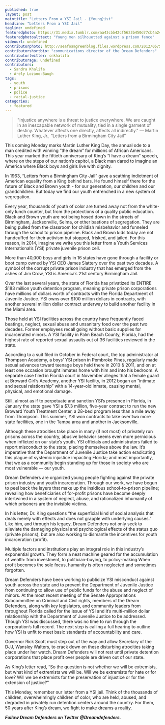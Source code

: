 ```yaml
---
published: true
layout: post
maintitle: "Letters From a YSI Jail - {Young}ist"
headline: "Letters From a YSI Jail"
tagline: undefined
featuredphoto: https://31.media.tumblr.com/aa43cbb42cf5623b450d77cb4a246ee3/tumblr_inline_mzj3rmuzTz1rkj9dw.jpg
featuredphotoalttext: "Young men silhouetted against a prison fence"
videourl: undefined
contributorphoto: http://seafoamgreenblog.files.wordpress.com/2012/05/536028_10150701440332016_559997015_9769390_1439996427_n.jpg
contributorshortbio: "communications director of the Dream Defenders"
contributortwitter: snkhalifa
contributorage: undefined
contributors:
  - Sandra Khalifa
  - Arely Lozano-Baugh
tags:
  - youth
  - prisons
  - police
  - racial-justice
categories:
  - featured
---
```


<blockquote>"Injustice anywhere is a threat to justice everywhere. We are caught in an inescapable network of mutuality, tied in a single garment of destiny. Whatever affects one directly, affects all indirectly."	
	— Martin Luther King, Jr., “Letters from a Birmingham City Jail”</blockquote>

This coming Monday marks Martin Luther King Day, the annual ode to a man credited with winning “the dream” for millions of African Americans. This year marked the fiftieth anniversary of King’s “I have a dream” speech, where on the steps of our nation’s capitol, a Black man dared to imagine an America where Black boys and girls live with dignity.

In 1963, “Letters from a Birmingham City Jail” gave a scathing indictment of American equality from a King behind bars. He found himself there for the future of Black and Brown youth - for our generation, our children and our grandchildren. But today we find our youth entrenched in a new system of segregation.

Every year, thousands of youth of color are turned away not from the white-only lunch counter, but from the protections of a quality public education. Black and Brown youth are not being hosed down in the streets of Birmingham, Jacksonville, Selma, or other bastions of segregation. They are being pulled from the classroom for childish misbehavior and funneled through the school to prison pipeline. Black and Brown kids today are not handcuffed for their activism but stopped, frisked, and jailed. For this reason, in 2014, imagine we write you this letter from a Youth Services International’s (YSI) private juvenile prison cell.

More than 40,000 boys and girls in 16 states have gone through a facility or boot camp owned by YSI CEO James Slattery over the past two decades. A symbol of the corrupt private prison industry that has emerged from the ashes of Jim Crow, YSI is America’s 21st century Birmingham Jail.

Over the last several years, the state of Florida has privatized its ENTIRE $183 million youth detention program, meaning private prison corporations have millions of dollars worth of contracts with the Florida Department of Juvenile Justice. YSI owns over $100 million dollars in contracts, with another several million dollar contract underway to build another facility in the Miami area.

Those held at YSI facilities across the country have frequently faced beatings, neglect, sexual abuse and unsanitary food over the past two decades. Former employees recall going without basic supplies for incarcerated minors. A YSI facility in Palm Beach County, Florida, had the highest rate of reported sexual assaults out of 36 facilities reviewed in the state.

According to a suit filed in October in Federal court, the top administrator at Thompson Academy, a boys’ YSI prison in Pembroke Pines, regularly made sexual advances toward teenage boys held there in 2010 & 2011, and on at least one occasion brought inmates home with him and into his bedroom. A separate case filed in Florida court in November alleges that a female guard at Broward Girl’s Academy, another YSI facility, in 2012 began an “intimate and sexual relationship” with a 14-year-old inmate, causing mental, physical, and emotional damage.

Still, almost as if to perpetuate and sanction YSI’s presence in Florida, in January the state gave YSI a $7.3 million, five-year contract to run the new Broward Youth Treatment Center, a 28-bed program less than a mile away from Thompson. This summer, YSI won contracts to take over two more state facilities, one in the Tampa area and another in Jacksonville.

Although these atrocities take place in many (if not most) of privately run prisons across the country, abusive behavior seems even more pernicious when inflicted on our state’s youth. YSI officials and administrators failed to report misconduct to the state, placing themselves above the law. It’s imperative that the Department of Juvenile Justice take action eradicating this plague of systemic injustice impacting Florida; and most importantly, that we as a community begin standing up for those in society who are most vulnerable — our youth.

Dream Defenders are organized young people fighting against the private prison industry and youth incarceration. Through our work, we have begun to peel back the layers that make up the insidious school-to-prison pipeline; revealing how beneficiaries of for-profit prisons have become deeply intertwined in a system of neglect, abuse, and rationalized inhumanity of which prisoners are the invisible victims.

In his letter, Dr. King questions “the superficial kind of social analysis that deals merely with effects and does not grapple with underlying causes.” Like him, and through his legacy, Dream Defenders not only seek to alleviate the damaging physical and psychological effects of the status quo (private prisons), but are also working to dismantle the incentives for youth incarceration (profit).

Multiple factors and institutions play an integral role in this industry’s exponential growth. They form a neat machine geared for the accumulation of wealth: from investment, to politician-buying, to policy-making.When profit becomes the sole focus, humanity is often neglected and sometimes forgotten.

Dream Defenders have been working to publicize YSI misconduct against youth across the state and to prevent the Department of Juvenile Justice from continuing to allow use of public funds for the abuse and neglect of minors. At the most recent meeting of the Senate Appropriations Subcommittee on Criminal and Civil rights, members of the Dream Defenders, along with key legislators, and community leaders from throughout Florida called for the issue of YSI and it’s multi-million dollar relationship with the Department of Juvenile Justice to be addressed.  Though YSI was discussed, there was no time to run through the corporation’s full record. The next step is calling a full hearing to outline how YSI is unfit to meet basic standards of accountability and care. 

Governor Rick Scott must step out of the way and allow Secretary of the DJJ, Wansley Walters, to crack down on these disturbing atrocities taking place under her watch. Dream Defenders will not rest until private detention corporations that place profit over people are driven out of our state.

As King’s letter read, “So the question is not whether we will be extremists, but what kind of extremists we will be. Will we be extremists for hate or for love? Will we be extremists for the preservation of injustice or for the extension of justice?”

This Monday, remember our letter from a YSI jail. Think of the thousands of children, overwhelmingly children of color, who are held, abused, and degraded in privately run detention centers around the country. For them, 50 years after King’s dream, we fight to make dreams a reality.

***Follow Dream Defenders on Twitter @Dreamdefenders.***
